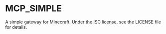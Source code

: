 # MCP_SIMPLE

A simple gateway for Minecraft.
Under the ISC license, see the LICENSE file for details.

